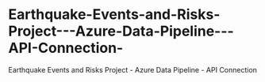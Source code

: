 # Earthquake-Events-and-Risks-Project---Azure-Data-Pipeline---API-Connection-
Earthquake Events and Risks Project - Azure Data Pipeline - API Connection 
